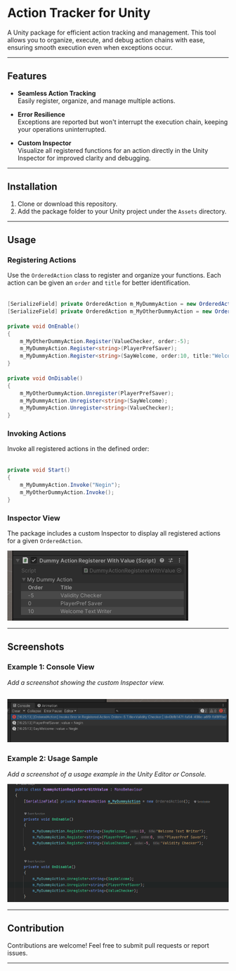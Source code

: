 
# Action Tracker for Unity

A Unity package for efficient action tracking and management. This tool allows you to organize, execute, and debug action chains with ease, ensuring smooth execution even when exceptions occur.

---

## Features

- **Seamless Action Tracking**  
  Easily register, organize, and manage multiple actions.

- **Error Resilience**  
  Exceptions are reported but won't interrupt the execution chain, keeping your operations uninterrupted.

- **Custom Inspector**  
  Visualize all registered functions for an action directly in the Unity Inspector for improved clarity and debugging.

---

## Installation

1. Clone or download this repository.
2. Add the package folder to your Unity project under the `Assets` directory.

---

## Usage

### Registering Actions

Use the `OrderedAction` class to register and organize your functions. Each action can be given an `order` and `title` for better identification.

```csharp

[SerializeField] private OrderedAction m_MyDummyAction = new OrderedAction();
[SerializeField] private OrderedAction m_MyOtherDummyAction = new OrderedAction();

private void OnEnable()
{
    m_MyOtherDummyAction.Register(ValueChecker, order:-5);
    m_MyDummyAction.Register<string>(PlayerPrefSaver);
    m_MyDummyAction.Register<string>(SayWelcome, order:10, title:"Welcome Text Writer");
}

private void OnDisable()
{
    m_MyOtherDummyAction.Unregister(PlayerPrefSaver);
    m_MyDummyAction.Unregister<string>(SayWelcome);
    m_MyDummyAction.Unregister<string>(ValueChecker);
}


```

### Invoking Actions

Invoke all registered actions in the defined order:

```csharp

private void Start()
{
    m_MyDummyAction.Invoke("Negin");
    m_MyOtherDummyAction.Invoke();
}
```

### Inspector View

The package includes a custom Inspector to display all registered actions for a given `OrderedAction`.  

![Example Inspector View](https://github.com/mrarashiyan/OrderedAction/blob/master/screenshots/img03.png)

---

## Screenshots

### Example 1: Console View  
_Add a screenshot showing the custom Inspector view._  

![Usage Example](https://github.com/mrarashiyan/OrderedAction/blob/master/screenshots/img02.png)
---

### Example 2: Usage Sample  
_Add a screenshot of a usage example in the Unity Editor or Console._  

![Usage Example](https://github.com/mrarashiyan/OrderedAction/blob/master/screenshots/img01.png)

---

## Contribution

Contributions are welcome! Feel free to submit pull requests or report issues.  

---
